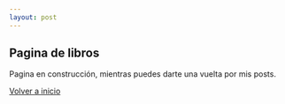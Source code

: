 ```yaml
---
layout: post
---
```


## [](#header-2)Pagina de libros

Pagina en construcción, mientras puedes darte una vuelta por mis posts.

[Volver a inicio](./)


